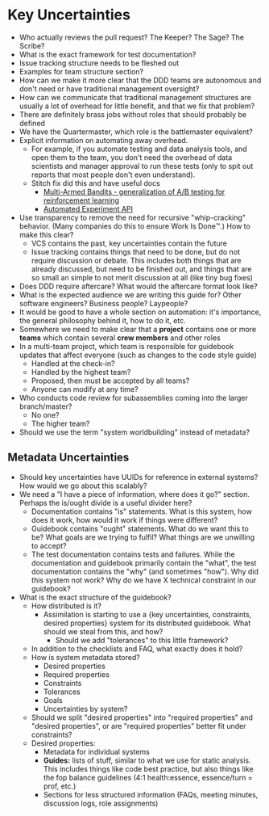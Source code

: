 # Key Uncertainties
- Who actually reviews the pull request? The Keeper? The Sage? The Scribe?
- What is the exact framework for test documentation?
- Issue tracking structure needs to be fleshed out
- Examples for team structure section?
- How can we make it more clear that the DDD teams are autonomous and don't need or have traditional management oversight?
- How can we communicate that traditional management structures are usually a lot of overhead for little benefit, and that we fix that problem?
- There are definitely brass jobs without roles that should probably be defined
- We have the Quartermaster, which role is the battlemaster equivalent?
- Explicit information on automating away overhead. 
  - For example, if you automate testing and data analysis tools, and open them to the team, you don't need the overhead of data scientists and manager approval to run these tests (only to spit out reports that most people don't even understand). 
  - Stitch fix did this and have useful docs
    - [Multi-Armed Bandits - generalization of A/B testing for reinforcement learning](https://multithreaded.stitchfix.com/blog/2020/08/05/bandits/)
    - [Automated Experiment API](https://multithreaded.stitchfix.com/blog/2019/07/30/building-centralized-experimental-platform/)
- Use transparency to remove the need for recursive "whip-cracking" behavior. (Many companies do this to ensure Work Is Done:tm:.) How to make this clear?
  - VCS contains the past, key uncertainties contain the future
  - Issue tracking contains things that need to be done, but do not require discussion or debate. This includes both things that are already discussed, but need to be finished out, and things that are so small an simple to not merit discussion at all (like tiny bug fixes)
- Does DDD require aftercare? What would the aftercare format look like?
- What is the expected audience we are writing this guide for? Other software engineers? Business people? Laypeople?
- It would be good to have a whole section on automation: it's importance, the general philosophy behind it, how to do it, etc.
- Somewhere we need to make clear that a **project** contains one or more **teams** which contain several **crew members** and other roles
- In a multi-team project, which team is responsible for guidebook updates that affect everyone (such as changes to the code style guide)
  - Handled at the check-in?
  - Handled by the highest team?
  - Proposed, then must be accepted by all teams?
  - Anyone can modify at any time?
- Who conducts code review for subassemblies coming into the larger branch/master?
  - No one?
  - The higher team?
- Should we use the term "system worldbuilding" instead of metadata?

## Metadata Uncertainties

- Should key uncertainties have UUIDs for reference in external systems? How would we go about this scalably?
- We need a "I have a piece of information, where does it go?" section. Perhaps the is/ought divide is a useful divider here?
  - Documentation contains "is" statements. What is this system, how does it work, how would it work if things were different?
  - Guidebook contains "ought" statements. What do we want this to be? What goals are we trying to fulfil? What things are we unwilling to accept?
  - The test documentation contains tests and failures. While the documentation and guidebook primarily contain the "what", the test documentation contains the "why" (and sometimes "how"). Why did this system not work? Why do we have X technical constraint in our guidebook? 
- What is the exact structure of the guidebook?
  - How distributed is it?
    - Assimilation is starting to use a {key uncertainties, constraints, desired properties} system for its distributed guidebook. What should we steal from this, and how?
      - Should we add "tolerances" to this little framework?
  - In addition to the checklists and FAQ, what exactly does it hold?
  - How is system metadata stored?
    - Desired properties
    - Required properties
    - Constraints
    - Tolerances
    - Goals
    - Uncertainties by system?
  - Should we split "desired properties" into "required properties" and "desired properties", or are "required properties" better fit under constraints?
  - Desired properties:
    - Metadata for individual systems
    - **Guides:** lists of stuff, similar to what we use for static analysis. This includes things like code best practice, but also things like the fop balance guidelines (4:1 health:essence, essence/turn = prof, etc.)
    - Sections for less structured information (FAQs, meeting minutes, discussion logs, role assignments)
